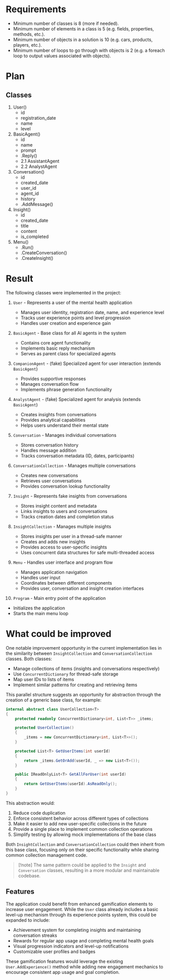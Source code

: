 # Requirements
- Minimum number of classes is 8 (more if needed).
- Minimum number of elements in a class is 5 (e.g. fields, properties, methods, etc.).
- Minimum number of objects in a solution is 10 (e.g. cars, products, players, etc.).
- Minimum number of loops to go through with objects is 2 (e.g. a foreach loop to output values ​​associated with objects).

# Plan
## Classes
1. User()
    - id
    - registration_date
    - name
    - level
2. BasicAgent()
    - id
    - name
    - prompt
    - .Reply()
    - 2.1 AssistantAgent
    - 2.2 AnalystAgent
3. Conversation()
    - id
    - created_date
    - user_id
    - agent_id
    - history
    - .AddMessage()
4. Insight()
    - id
    - created_date
    - title
    - content
    - is_completed
5. Menu()
    - .Run()
    - .CreateConversation()
    - .CreateInsight()

# Result
The following classes were implemented in the project:

1. `User` - Represents a user of the mental health application
   - Manages user identity, registration date, name, and experience level
   - Tracks user experience points and level progression
   - Handles user creation and experience gain

2. `BasicAgent` - Base class for all AI agents in the system
   - Contains core agent functionality
   - Implements basic reply mechanism
   - Serves as parent class for specialized agents

3. `CompanionAgent` - (fake) Specialized agent for user interaction (extends `BasicAgent`)
   - Provides supportive responses
   - Manages conversation flow
   - Implements phrase generation functionality

4. `AnalystAgent` - (fake) Specialized agent for analysis (extends `BasicAgent`)
   - Creates insights from conversations
   - Provides analytical capabilities
   - Helps users understand their mental state

5. `Conversation` - Manages individual conversations
   - Stores conversation history
   - Handles message addition
   - Tracks conversation metadata (ID, dates, participants)

6. `ConversationCollection` - Manages multiple conversations
   - Creates new conversations
   - Retrieves user conversations
   - Provides conversation lookup functionality

7. `Insight` - Represents fake insights from conversations
   - Stores insight content and metadata
   - Links insights to users and conversations
   - Tracks creation dates and completion status

8. `InsightCollection` - Manages multiple insights
   - Stores insights per user in a thread-safe manner
   - Creates and adds new insights
   - Provides access to user-specific insights
   - Uses concurrent data structures for safe multi-threaded access

9. `Menu` - Handles user interface and program flow
   - Manages application navigation
   - Handles user input
   - Coordinates between different components
   - Provides user, conversation and insight creation interfaces

10. `Program` - Main entry point of the application
   - Initializes the application
   - Starts the main menu loop

# What could be improved
One notable improvement opportunity in the current implementation lies in the similarity between `InsightCollection` and `ConversationCollection` classes. Both classes:
- Manage collections of items (insights and conversations respectively)
- Use `ConcurrentDictionary` for thread-safe storage
- Map user IDs to lists of items
- Implement similar patterns for creating and retrieving items

This parallel structure suggests an opportunity for abstraction through the creation of a generic base class, for example:

```csharp
internal abstract class UserCollection<T>
{
    protected readonly ConcurrentDictionary<int, List<T>> _items;

    protected UserCollection()
    {
        _items = new ConcurrentDictionary<int, List<T>>();
    }

    protected List<T> GetUserItems(int userId)
    {
        return _items.GetOrAdd(userId, _ => new List<T>());
    }

    public IReadOnlyList<T> GetAllForUser(int userId)
    {
        return GetUserItems(userId).AsReadOnly();
    }
}
```

This abstraction would:
1. Reduce code duplication
2. Enforce consistent behavior across different types of collections
3. Make it easier to add new user-specific collections in the future
4. Provide a single place to implement common collection operations
5. Simplify testing by allowing mock implementations of the base class

Both `InsightCollection` and `ConversationCollection` could then inherit from this base class, focusing only on their specific functionality while sharing common collection management code.

> [!note] The same pattern could be applied to the `Insight` and `Conversation` classes, resulting in a more modular and maintainable codebase.

## Features
The application could benefit from enhanced gamification elements to increase user engagement. While the `User` class already includes a basic level-up mechanism through its experience points system, this could be expanded to include:
- Achievement system for completing insights and maintaining conversation streaks
- Rewards for regular app usage and completing mental health goals
- Visual progression indicators and level-up notifications
- Customizable user profiles and badges

These gamification features would leverage the existing `User.AddExperience()` method while adding new engagement mechanics to encourage consistent app usage and goal completion.
